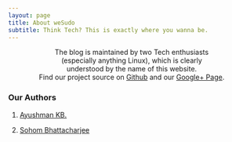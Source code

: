 ```yaml
---
layout: page
title: About weSudo
subtitle: Think Tech? This is exactly where you wanna be.
---
```


<div class="main-explain-area jumbotron">
  <center><p>The blog is maintained by two Tech enthusiasts <br> 
  (especially anything Linux), which is clearly <br> 
  understood by the name of this website.<br>
    Find our project source on 
  <a href="https://github.com/weSudo/wesudo.github.io">Github</a> and our <a href="https://plus.google.com/117385171573003386152">Google+ Page</a>.
  </p></center>
</div>




### Our Authors
1. [Ayushman KB.](https://plus.google.com/+AyushmanKumarBanerjee65kb) 

2. [Sohom Bhattacharjee](https://plus.google.com/+SohomBhattacharjee)


	
